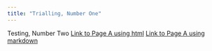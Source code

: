 ```yaml
---
title: "Trialling, Number One"
---
```


Testing, Number Two
<a href="https://benjburgess.github.io/PageA"> Link to Page A using html</a>
[Link to Page A using markdown](https://benjburgess.github.io/PageA)
